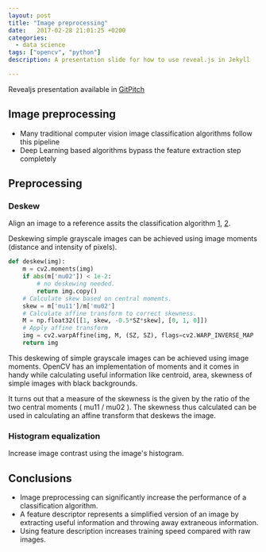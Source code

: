 ```yaml
---
layout: post
title: "Image preprocessing"
date:   2017-02-28 21:01:25 +0200
categories: 
  - data science
tags: ["opencv", "python"]
description: A presentation slide for how to use reveal.js in Jekyll

---
```


Revealjs presentation available in [GitPitch](https://gitpitch.com/cristianpb/PresentationTechnique/master?grs=github&t=black)

## Image preprocessing

- Many traditional computer vision image classification algorithms follow this pipeline
- Deep Learning based algorithms bypass the feature extraction step completely

## Preprocessing 

### Deskew

Align an image to a reference assits the classification algorithm 
[1](http://docs.opencv.org/trunk/dd/d3b/tutorial_py_svm_opencv.html),
[2](https://www.learnopencv.com/handwritten-digits-classification-an-opencv-c-python-tutorial/).

<amp-img src="/assets/img/image-preprocessing/deskew1.jpg" alt="Deskew" height="200" width="100" ></amp-img>

Deskewing simple grayscale images can be achieved using image moments (distance and intensity of pixels). 

```python
def deskew(img):
    m = cv2.moments(img)
    if abs(m['mu02']) < 1e-2:
        # no deskewing needed. 
        return img.copy()
    # Calculate skew based on central momemts. 
    skew = m['mu11']/m['mu02']
    # Calculate affine transform to correct skewness. 
    M = np.float32([[1, skew, -0.5*SZ*skew], [0, 1, 0]])
    # Apply affine transform
    img = cv2.warpAffine(img, M, (SZ, SZ), flags=cv2.WARP_INVERSE_MAP | cv2.INTER_LINEAR)
    return img
```

This deskewing of simple grayscale images can be achieved using image moments.
OpenCV has an implementation of moments and it comes in handy while calculating
useful information like centroid, area, skewness of simple images with black
backgrounds.

It turns out that a measure of the skewness is the given by the ratio of the
two central moments ( mu11 / mu02 ). The skewness thus calculated can be used
in calculating an affine transform that deskews the image.

### Histogram equalization

Increase image contrast using the image's histogram.

<amp-img src="/assets/img/image-preprocessing/histogram_equalization.png" alt="histogram equalization" height="100" width="300" ></amp-img>

## Conclusions

- Image preprocessing can significantly increase the performance of a
  classification algorithm.
- A feature descriptor represents a simplified version of an image by
  extracting useful information and throwing away extraneous information.
- Using feature description increases training speed compared with raw images.

